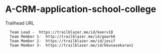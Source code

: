 # A-CRM-application-school-college

Trailhead URL

      Team Lead -  https://trailblazer.me/id/keerv18
      Team Member 1-  http://trailblazer.me/id/gowrk6
      Team Member 2-  https://trailblazer.me/id/jesif
      Team Member 3-  https://trailblazer.me/id/kkunasekaran1
